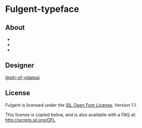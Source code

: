 # Fulgent-typeface


## About
* 
*
*

## Designer
[@sth-of-yidatsai](https://www.instagram.com/sth_of_yidatsai/)

## License

Fulgent is licensed under the [SIL Open Font License](license.txt), Version 1.1.

This license is copied below, and is also available with a FAQ at:
http://scripts.sil.org/OFL
